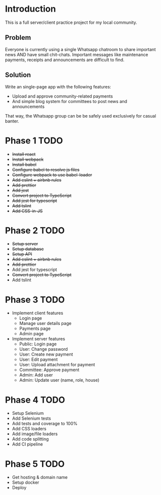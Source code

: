 # Introduction

This is a full server/client practice project for my local community.

## Problem

Everyone is currently using a single Whatsapp chatroom to share important news AND have small chit-chats. Important messages like maintenance payments, receipts and announcements are difficult to find.

## Solution

Write an single-page app with the following features:
- Upload and approve community-related payments
- And simple blog system for committees to post news and announcements

That way, the Whatsapp group can be be safely used exclusively for casual banter.

# Phase 1 TODO

- ~~Install react~~
- ~~Install webpack~~
- ~~Install babel~~
- ~~Configure babel to resolve js files~~
- ~~Configure webpack to use babel-loader~~
- ~~Add eslint + airbnb rules~~
- ~~Add prettier~~
- ~~Add jest~~
- ~~Convert project to TypeScript~~
- ~~Add jest for typescript~~
- ~~Add tslint~~
- ~~Add CSS-in-JS~~

# Phase 2 TODO

- ~~Setup server~~
- ~~Setup database~~
- ~~Setup API~~
- ~~Add eslint + airbnb rules~~
- ~~Add prettier~~
- Add jest for typescript
- ~~Convert project to TypeScript~~
- Add tslint

# Phase 3 TODO

- Implement client features
  - Login page
  - Manage user details page
  - Payments page
  - Admin page
- Implement server features
  - Public: Login page
  - User: Change password
  - User: Create new payment
  - User: Edit payment
  - User: Upload attachment for payment
  - Committee: Approve payment
  - Admin: Add user
  - Admin: Update user (name, role, house)

# Phase 4 TODO

- Setup Selenium
- Add Selenium tests
- Add tests and coverage to 100%
- Add CSS loaders
- Add image/file loaders
- Add code splitting
- Add CI pipeline

# Phase 5 TODO

- Get hosting & domain name
- Setup docker
- Deploy
